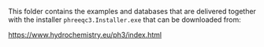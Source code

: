 This folder contains the examples and databases that are delivered together with the installer `phreeqc3.Installer.exe` that can be downloaded from:

https://www.hydrochemistry.eu/ph3/index.html

